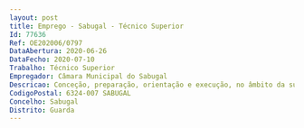 ```yaml
--- 
layout: post
title: Emprego - Sabugal - Técnico Superior
Id: 77636
Ref: OE202006/0797
DataAbertura: 2020-06-26
DataFecho: 2020-07-10
Trabalho: Técnico Superior
Empregador: Câmara Municipal do Sabugal
Descricao: Conceção, preparação, orientação e execução, no âmbito da sua qualificação profissional, de levantamentos geodésicos, topográficos, fotogramétricos e outros  Orientação e verificação da execução de cartas, mapas e planos elaborados a partir dos elementos obtidos, tendo em consideração títulos de propriedade e outros dados cadastrais  Elaboração de relatórios pormenorizados e de pareceres sobre questões da sua especialidade  Apoio, orientação e manutenção da cartografia de base do concelho em suporte de papel ou digital, recorrendo nomeadamente a tecnologias CAD (desenho assistido por computador) ou SIG (serviço de informação geográfica).
CodigoPostal: 6324-007 SABUGAL
Concelho: Sabugal
Distrito: Guarda
--- 
```

